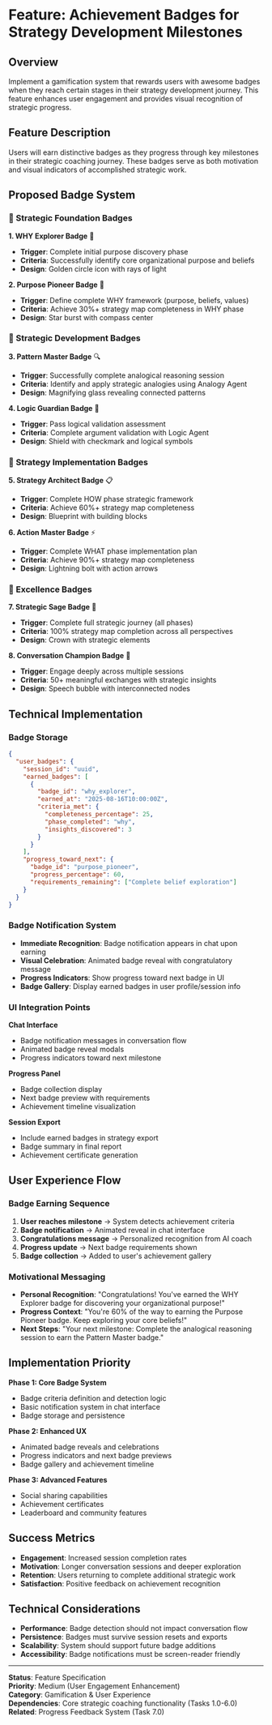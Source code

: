 # Feature: Achievement Badges for Strategy Development Milestones

## Overview

Implement a gamification system that rewards users with awesome badges when they reach certain stages in their strategy development journey. This feature enhances user engagement and provides visual recognition of strategic progress.

## Feature Description

Users will earn distinctive badges as they progress through key milestones in their strategic coaching journey. These badges serve as both motivation and visual indicators of accomplished strategic work.

## Proposed Badge System

### 🏅 Strategic Foundation Badges

**1. WHY Explorer Badge** 🎯
- **Trigger**: Complete initial purpose discovery phase
- **Criteria**: Successfully identify core organizational purpose and beliefs
- **Design**: Golden circle icon with rays of light

**2. Purpose Pioneer Badge** 🌟  
- **Trigger**: Define complete WHY framework (purpose, beliefs, values)
- **Criteria**: Achieve 30%+ strategy map completeness in WHY phase
- **Design**: Star burst with compass center

### 🏅 Strategic Development Badges

**3. Pattern Master Badge** 🔍
- **Trigger**: Successfully complete analogical reasoning session
- **Criteria**: Identify and apply strategic analogies using Analogy Agent
- **Design**: Magnifying glass revealing connected patterns

**4. Logic Guardian Badge** 🧠
- **Trigger**: Pass logical validation assessment
- **Criteria**: Complete argument validation with Logic Agent
- **Design**: Shield with checkmark and logical symbols

### 🏅 Strategy Implementation Badges

**5. Strategy Architect Badge** 📋
- **Trigger**: Complete HOW phase strategic framework
- **Criteria**: Achieve 60%+ strategy map completeness
- **Design**: Blueprint with building blocks

**6. Action Master Badge** ⚡
- **Trigger**: Complete WHAT phase implementation plan
- **Criteria**: Achieve 90%+ strategy map completeness
- **Design**: Lightning bolt with action arrows

### 🏅 Excellence Badges

**7. Strategic Sage Badge** 👑
- **Trigger**: Complete full strategic journey (all phases)
- **Criteria**: 100% strategy map completion across all perspectives
- **Design**: Crown with strategic elements

**8. Conversation Champion Badge** 💬
- **Trigger**: Engage deeply across multiple sessions
- **Criteria**: 50+ meaningful exchanges with strategic insights
- **Design**: Speech bubble with interconnected nodes

## Technical Implementation

### Badge Storage
```json
{
  "user_badges": {
    "session_id": "uuid",
    "earned_badges": [
      {
        "badge_id": "why_explorer",
        "earned_at": "2025-08-16T10:00:00Z",
        "criteria_met": {
          "completeness_percentage": 25,
          "phase_completed": "why",
          "insights_discovered": 3
        }
      }
    ],
    "progress_toward_next": {
      "badge_id": "purpose_pioneer", 
      "progress_percentage": 60,
      "requirements_remaining": ["Complete belief exploration"]
    }
  }
}
```

### Badge Notification System
- **Immediate Recognition**: Badge notification appears in chat upon earning
- **Visual Celebration**: Animated badge reveal with congratulatory message
- **Progress Indicators**: Show progress toward next badge in UI
- **Badge Gallery**: Display earned badges in user profile/session info

### UI Integration Points

**Chat Interface**
- Badge notification messages in conversation flow
- Animated badge reveal modals
- Progress indicators toward next milestone

**Progress Panel**  
- Badge collection display
- Next badge preview with requirements
- Achievement timeline visualization

**Session Export**
- Include earned badges in strategy export
- Badge summary in final report
- Achievement certificate generation

## User Experience Flow

### Badge Earning Sequence
1. **User reaches milestone** → System detects achievement criteria
2. **Badge notification** → Animated reveal in chat interface  
3. **Congratulations message** → Personalized recognition from AI coach
4. **Progress update** → Next badge requirements shown
5. **Badge collection** → Added to user's achievement gallery

### Motivational Messaging
- **Personal Recognition**: "Congratulations! You've earned the WHY Explorer badge for discovering your organizational purpose!"
- **Progress Context**: "You're 60% of the way to earning the Purpose Pioneer badge. Keep exploring your core beliefs!"
- **Next Steps**: "Your next milestone: Complete the analogical reasoning session to earn the Pattern Master badge."

## Implementation Priority

**Phase 1: Core Badge System**
- Badge criteria definition and detection logic
- Basic notification system in chat interface
- Badge storage and persistence

**Phase 2: Enhanced UX**
- Animated badge reveals and celebrations
- Progress indicators and next badge previews
- Badge gallery and achievement timeline

**Phase 3: Advanced Features**
- Social sharing capabilities
- Achievement certificates
- Leaderboard and community features

## Success Metrics

- **Engagement**: Increased session completion rates
- **Motivation**: Longer conversation sessions and deeper exploration
- **Retention**: Users returning to complete additional strategic work
- **Satisfaction**: Positive feedback on achievement recognition

## Technical Considerations

- **Performance**: Badge detection should not impact conversation flow
- **Persistence**: Badges must survive session resets and exports
- **Scalability**: System should support future badge additions
- **Accessibility**: Badge notifications must be screen-reader friendly

---

**Status**: Feature Specification  
**Priority**: Medium (User Engagement Enhancement)  
**Category**: Gamification & User Experience  
**Dependencies**: Core strategic coaching functionality (Tasks 1.0-6.0)  
**Related**: Progress Feedback System (Task 7.0)